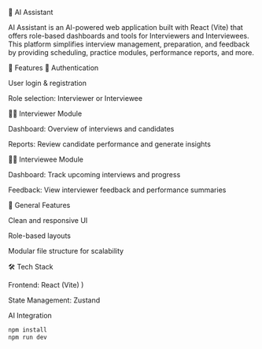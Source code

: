 🤖 AI Assistant

AI Assistant is an AI-powered web application built with React (Vite) that offers role-based dashboards and tools for Interviewers and Interviewees. This platform simplifies interview management, preparation, and feedback by providing scheduling, practice modules, performance reports, and more.

🚀 Features
🔑 Authentication

User login & registration

Role selection: Interviewer or Interviewee

👨‍💼 Interviewer Module

Dashboard: Overview of interviews and candidates


Reports: Review candidate performance and generate insights

👩‍🎓 Interviewee Module

Dashboard: Track upcoming interviews and progress


Feedback: View interviewer feedback and performance summaries

🎨 General Features

Clean and responsive UI

Role-based layouts

Modular file structure for scalability

🛠 Tech Stack

Frontend: React (Vite)
)

State Management: Zustand 


AI Integration

```powershell
npm install
npm run dev
```



